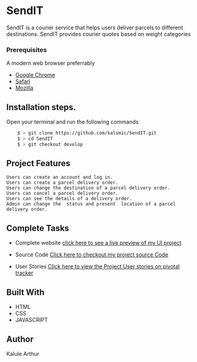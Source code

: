 # SendIT
SendIT is a courier service that helps users deliver parcels to different destinations. SendIT provides courier quotes based on weight categories
### Prerequisites

A modern web browser preferrably 
- [Google Chrome](https://www.google.com/chrome/ "Google Chrome")
- [Safari](https://support.apple.com/downloads/safari "Safari")
- [Mozilla](https://www.mozilla.org/en-US/firefox/ "Mozilla")

## Installation steps.
 Open your terminal and run the following commands
```bash
	$ > git clone https://github.com/kalsmic/SendIT.git
	$ > cd SendIT
	$ > git checkout develop
```


## Project Features
    Users can create an account and log in.
    Users can create a parcel delivery order.
    Users can change the destination of a parcel delivery order.
    Users can cancel a parcel delivery order.
    Users can see the details of a delivery order.
    Admin can change the ​ status​​ and present​​ ​ location​​ of a parcel delivery order.

## Complete Tasks
- Complete website  [click here to see a live preview of my UI project]( https://kalsmic.github.io/SendIT/UI/ "click here to see a live preview of my UI project")

- Source Code [Click here to checkout my project source Code](https://github.com/kalsmic/SendIT/tree/develop "Click here to checkout my project source Code")
- User Stories  [Click here to view the Project User stories on pivotal tracker](https://www.pivotaltracker.com/n/projects/2215817 "Click here to view the Project User stories on pivotal tracker")


## Built With

* HTML
* CSS
* JAVASCRIPT



## Author
Kalule Arthur
